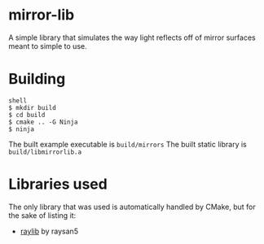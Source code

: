 # mirror-lib
A simple library that simulates the way light reflects off of mirror surfaces meant to simple to use.

# Building
```
shell
$ mkdir build
$ cd build
$ cmake .. -G Ninja
$ ninja
```
The built example executable is `build/mirrors`
The built static library is `build/libmirrorlib.a`

# Libraries used
The only library that was used is automatically handled by CMake, but for the sake of listing it:
  - [raylib](https://github.com/raysan5/raylib) by raysan5

